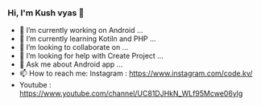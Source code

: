 ### Hi, I'm Kush vyas 👋




- 🔭 I’m currently working on Android   ...
- 🌱 I’m currently learning Kotiln and PHP ...
- 👯 I’m looking to collaborate on ...
- 🤔 I’m looking for help with Create Project  ...
- 💬 Ask me about Android app  ...
- 📫 How to reach me: Instagram : https://www.instagram.com/code.kv/       
- Youtube   : https://www.youtube.com/channel/UC81DJHkN_WLf95Mcwe06ylg
 
 

